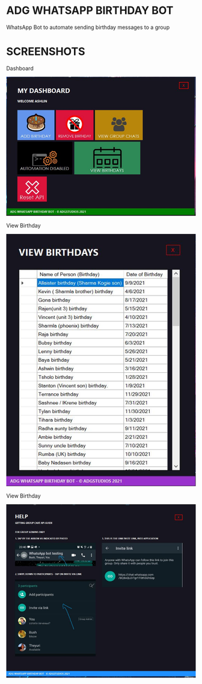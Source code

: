 # ADG WHATSAPP BIRTHDAY BOT
WhatsApp Bot to automate sending birthday messages to a group

# SCREENSHOTS


Dashboard

![alt text](https://github.com/ADGVLOGS/whatsapp-birthday-bot/blob/main/screenshots/dashboard.JPG?raw=true)

View Birthday

![alt text](https://github.com/ADGVLOGS/whatsapp-birthday-bot/blob/main/screenshots/bday.JPG?raw=true)

View Birthday

![alt text](https://github.com/ADGVLOGS/whatsapp-birthday-bot/blob/main/screenshots/help.JPG?raw=true)
